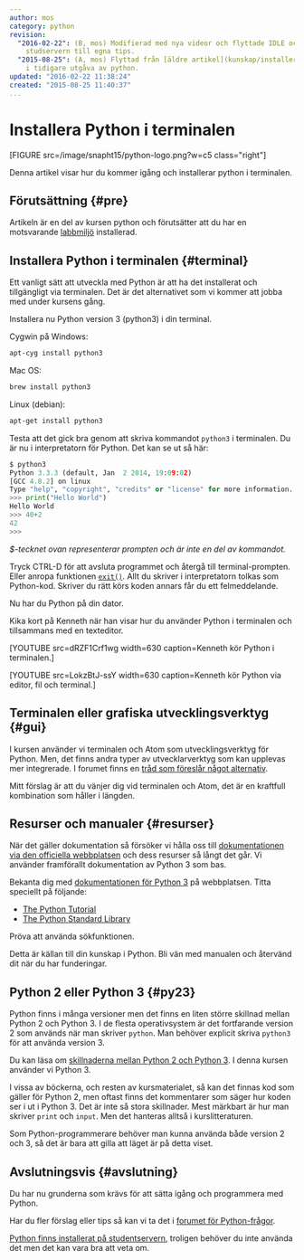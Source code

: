 ```yaml
---
author: mos
category: python
revision:
  "2016-02-22": (B, mos) Modifierad med nya videor och flyttade IDLE och python på
    studservern till egna tips.
  "2015-08-25": (A, mos) Flyttad från [äldre artikel](kunskap/installera-en-labbmiljo-till-python)
    i tidigare utgåva av python.
updated: "2016-02-22 11:38:24"
created: "2015-08-25 11:40:37"
...
```

Installera Python i terminalen
==================================

[FIGURE src=/image/snapht15/python-logo.png?w=c5 class="right"]

Denna artikel visar hur du kommer igång och installerar python i terminalen.

<!--more-->



Förutsättning {#pre}
-------------------------------

Artikeln är en del av kursen python och förutsätter att du har en motsvarande [labbmiljö](python/labbmiljo) installerad.



Installera Python i terminalen {#terminal}
-------------------------------

Ett vanligt sätt att utveckla med Python är att ha det installerat och tillgängligt via terminalen. Det är det alternativet som vi kommer att jobba med under kursens gång.

Installera nu Python version 3 (python3) i din terminal.

Cygwin på Windows:

```bash
apt-cyg install python3
```

Mac OS:

```bash
brew install python3
```

Linux (debian):

```bash
apt-get install python3
```

Testa att det gick bra genom att skriva kommandot `python3` i terminalen. Du är nu i interpretatorn för Python. Det kan se ut så här:

```python
$ python3                                  
Python 3.3.3 (default, Jan  2 2014, 19:09:02)                            
[GCC 4.8.2] on linux                                                     
Type "help", "copyright", "credits" or "license" for more information.   
>>> print("Hello World")                                                 
Hello World                                                              
>>> 40+2
42
>>>                                                                   
```

*$-tecknet ovan representerar prompten och är inte en del av kommandot.*

Tryck CTRL-D för att avsluta programmet och återgå till terminal-prompten. Eller anropa funktionen [`exit()`](https://docs.python.org/3/library/constants.html?highlight=exit#exit). Allt du skriver i interpretatorn tolkas som Python-kod. Skriver du rätt körs koden annars får du ett felmeddelande.

Nu har du Python på din dator.

Kika kort på Kenneth när han visar hur du använder Python i terminalen och tillsammans med en texteditor.

[YOUTUBE src=dRZF1Crf1wg width=630 caption=Kenneth kör Python i terminalen.]

[YOUTUBE src=LokzBtJ-ssY width=630 caption=Kenneth kör Python via editor, fil och terminal.]



Terminalen eller grafiska utvecklingsverktyg {#gui}
-------------------------------

I kursen använder vi terminalen och Atom som utvecklingsverktyg för Python. Men, det finns andra typer av utvecklarverktyg som kan upplevas mer integrerade. I forumet finns en [tråd som föreslår något alternativ](t/5156).

Mitt förslag är att du vänjer dig vid terminalen och Atom, det är en kraftfull kombination som håller i längden.



Resurser och manualer {#resurser}
-------------------------------

När det gäller dokumentation så försöker vi hålla oss till [dokumentationen via den officiella webbplatsen](https://www.python.org/doc/) och dess resurser så långt det går. Vi använder framförallt dokumentation av Python 3 som bas.

Bekanta dig med [dokumentationen för Python 3](https://docs.python.org/3/) på webbplatsen. Titta speciellt på följande:

* [The Python Tutorial](https://docs.python.org/3/tutorial/index.html)
* [The Python Standard Library](https://docs.python.org/3/library/index.html)

Pröva att använda sökfunktionen.

Detta är källan till din kunskap i Python. Bli vän med manualen och återvänd dit när du har funderingar.



Python 2 eller Python 3 {#py23}
-------------------------------

Python finns i många versioner men det finns en liten större skillnad mellan Python 2 och Python 3. I de flesta operativsystem är det fortfarande version 2 som används när man skriver `python`. Man behöver explicit skriva `python3` för att använda version 3.

Du kan läsa om [skillnaderna mellan Python 2 och Python 3](https://wiki.python.org/moin/Python2orPython3). I denna kursen använder vi Python 3.

I vissa av böckerna, och resten av kursmaterialet, så kan det finnas kod som gäller för Python 2, men oftast finns det kommentarer som säger hur koden ser i ut i Python 3. Det är inte så stora skillnader. Mest märkbart är hur man skriver `print` och `input`. Men det hanteras alltså i kurslitteraturen.

Som Python-programmerare behöver man kunna använda både version 2 och 3, så det är bara att gilla att läget är på detta viset.



Avslutningsvis {#avslutning}
------------------------------

Du har nu grunderna som krävs för att sätta igång och programmera med Python.

Har du fler förslag eller tips så kan vi ta det i [forumet för Python-frågor](forum/viewforum.php?f=44). 

[Python finns installerat på studentservern](coachen/python-finns-pa-studentservern), troligen behöver du inte använda det men det kan vara bra att veta om.





